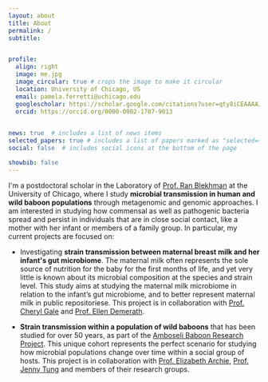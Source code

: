 ```yaml
---
layout: about
title: About
permalink: /
subtitle: 


profile:
  align: right
  image: me.jpg
  image_circular: true # crops the image to make it circular
  location: University of Chicago, US
  email: pamela.ferretti@uchicago.edu
  googlescholar: https://scholar.google.com/citations?user=qty8iCEAAAAJ&hl=en
  orcid: https://orcid.org/0000-0002-1707-9013
  

news: true  # includes a list of news items
selected_papers: true # includes a list of papers marked as "selected={true}"
social: false  # includes social icons at the bottom of the page

showbib: false
---
```


I'm a postdoctoral scholar in the Laboratory of [Prof. Ran Blekhman](http://blekhmanlab.org/) at the University of Chicago, where I study **microbial transmission in human and wild baboon populations** through metagenomic and genomic approaches. I am interested in studying how commensal as well as pathogenic bacteria spread and persist in individuals that are in close social contact, like a mother with her infant or members of a family group. In particular, my current projects are focused on:

- Investigating **strain transmission between maternal breast milk and her infant's gut microbiome**. The maternal milk often represents the sole source of nutrition for the baby for the first months of life, and yet very little is known about its microbial composition at the species and strain level. This study aims at studying the maternal milk microbiome in relation to the infant’s gut microbiome, and to better represent maternal milk in public repositoriese. This project is in collaboration with [Prof. Cheryl Gale](https://med.umn.edu/bio/cheryl-gale) and [Prof. Ellen Demerath](https://directory.sph.umn.edu/bio/sph-a-z/ellen-demerath).

- **Strain transmission within a population of wild baboons** that has been studied for over 50 years, as part of the [Amboseli Baboon Research Project](https://amboselibaboons.nd.edu/). This unique cohort represents the perfect scenario for studying how microbial populations change over time within a social group of hosts. This project is in collaboration with [Prof. Elizabeth Archie](https://sites.nd.edu/archielab/), [Prof. Jenny Tung](http://www.tung-lab.org/) and members of their research groups.

